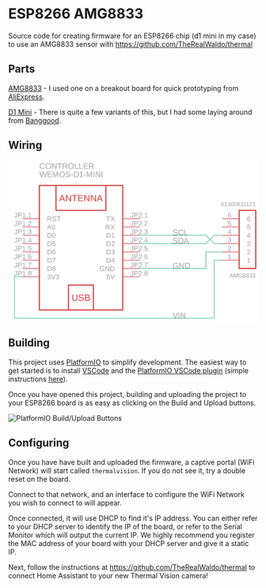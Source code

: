 # ESP8266 AMG8833

Source code for creating firmware for an ESP8266 chip (d1 mini in my case) to use an AMG8833 sensor with https://github.com/TheRealWaldo/thermal

## Parts

[AMG8833](https://industry.panasonic.eu/components/sensors/industrial-sensors/grid-eye/amg88xx-high-performance-type/amg8833-amg8833) - I used one on a breakout board for quick prototyping from [AliExpress](https://www.aliexpress.com/item/1005001585288156.html?spm=a2g0s.9042311.0.0.27424c4dmuBfsJ).

[D1 Mini](https://www.wemos.cc/en/latest/d1/d1_mini.html) - There is quite a few variants of this, but I had some laying around from [Banggood](https://www.banggood.com/Geekcreit-D1-Mini-V3_0_0-WIFI-Internet-Of-Things-Development-Board-Based-ESP8266-4MB-MicroPython-Nodemcu-p-1264245.html?cur_warehouse=CN&ID=522225).
## Wiring

![Schematic](schematic.png)

## Building

This project uses [PlatformIO](https://platformio.org/) to simplify development.  The easiest way to get started is to install [VSCode](https://code.visualstudio.com/) and the [PlatformIO VSCode plugin](https://marketplace.visualstudio.com/items?itemName=platformio.platformio-ide) (simple instructions [here](https://platformio.org/install/ide?install=vscode)).

Once you have opened this project, building and uploading the project to your ESP8266 board is as easy as clicking on the Build and Upload buttons.

![PlatformIO Build/Upload Buttons](https://docs.platformio.org/en/latest/_images/platformio-ide-vscode-build-project.png)

## Configuring

Once you have have built and uploaded the firmware, a captive portal (WiFi Network) will start called `thermalvision`.  If you do not see it, try a double reset on the board.  

Connect to that network, and an interface to configure the WiFi Network you wish to connect to will appear.

Once connected, it will use DHCP to find it's IP address.  You can either refer to your DHCP server to identify the IP of the board, or refer to the Serial Monitor which will output the current IP.  We highly recommend you register the MAC address of your board with your DHCP server and give it a static IP.

Next, follow the instructions at https://github.com/TheRealWaldo/thermal to connect Home Assistant to your new Thermal Vision camera!

